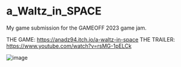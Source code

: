 # a_Waltz_in_SPACE
My game submission for the GAMEOFF 2023 game jam.

THE GAME: https://anadz94.itch.io/a-waltz-in-space
THE TRAILER: https://www.youtube.com/watch?v=rsMG-1pELCk

![image](https://github.com/ZanPustoslemsek/a_Waltz_in_SPACE/assets/87018182/901cea1d-fc86-411c-976b-073940deae47)
